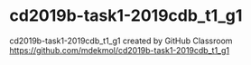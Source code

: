 # cd2019b-task1-2019cdb_t1_g1
cd2019b-task1-2019cdb_t1_g1 created by GitHub Classroom
https://github.com/mdekmol/cd2019b-task1-2019cdb_t1_g1
